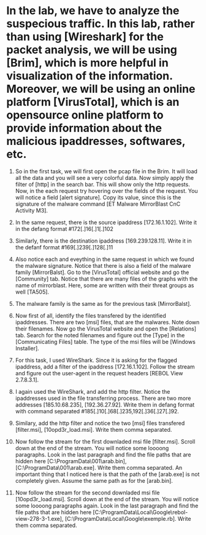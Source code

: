 # In the lab, we have to analyze the suspecious traffic. In this lab, rather than using [Wireshark] for the packet analysis, we will be using [Brim], which is more helpful in visualization of the information. Moreover, we will be using an online platform [VirusTotal], which is an opensource online platform to provide information about the malicious ipaddresses, softwares, etc.

1. So in the first task, we will first open the pcap file in the Brim. It will load all the data and you will see a very colorful data. Now simply apply the filter of [http] in the search bar. This will show only the http requests. Now, in the each request try hovering over the fields of the request. You will notice a field [alert signature]. Copy its value, since this is the signature of the malware command [ET Malware MirrorBlast CnC Activity M3].

2. In the same request, there is the source ipaddress [172.16.1.102]. Write it in the defang format #172[.]16[.]1[.]102

3. Similarly, there is the destination ipaddress [169.239.128.11]. Write it in the defanf format #169[.]239[.]128[.]11

4. Also notice each and eveything in the same request in which we found the malware signature. Notice that there is also a field of the malware family [MirrorBalst]. Go to the [VirusTotal] official website and go the [Community] tab. Notice that there are many files of the graphs with the name of mirrorblast. Here, some are written with their threat groups as well [TA505].

5. The malware family is the same as for the previous task [MirrorBalst].

6. Now first of all, identify the files transfered by the identified ipaddresses. There are two [msi] files, that are the malwares. Note down their filenames. Now go the VirusTotal website and open the [Relations] tab. Search for the noted filenames and figure out the [Type] in the [Communicating Files] table. The type of the msi files will be [Windows Installer].

7. For this task, I used WireShark. Since it is asking for the flagged ipaddress, add a filter of the ipaddress [172.16.1.102]. Follow the stream and figure out the user-agent in the request headers [REBOL View 2.7.8.3.1].

8. I again used the WireShark, and add the http filter. Notice the ipaddresses used in the file transferring process. There are two more addresses [185.10.68.235], [192.36.27.92]. Write them in defang format with command separated #185[.]10[.]68[.]235,192[.]36[.]27[.]92.

9. Similary, add the http filter and notice the two [msi] files transfered [filter.msi], [10opd3r_load.msi]. Write them comma separated.

10. Now follow the stream for the first downladed msi file [filter.msi]. Scroll down at the end of the stream. You will notice some loooong paragraphs. Look in the last paragraph and find the file paths that are hidden here
[C:\ProgramData\001\arab.bin], [C:\ProgramData\001\arab.exe]. Write them comma separated. An important thing that I noticed here is that the path of the [arab.exe] is not completely given. Assume the same path as for the [arab.bin].

11. Now follow the stream for the second downladed msi file [10opd3r_load.msi]. Scroll down at the end of the stream. You will notice some loooong paragraphs again. Look in the last paragraph and find the file paths that are hidden here
[C:\ProgramData\Local\Google\rebol-view-278-3-1.exe], [C:\ProgramData\Local\Google\exemple.rb]. Write them comma separated.
